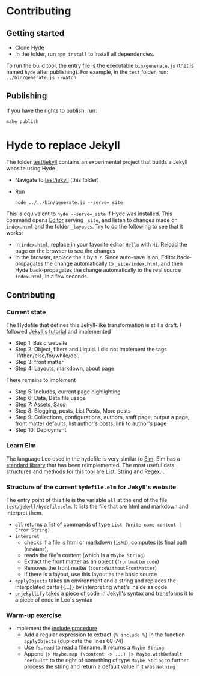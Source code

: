 # Contributing

## Getting started

- Clone [Hyde](https://github.com/MikaelMayer/hyde-build-tool)
- In the folder, run `npm install` to install all dependencies.

To run the build tool, the entry file is the executable `bin/generate.js` (that is named `hyde` after publishing).
For example, in the `test` folder, run: `../bin/generate.js --watch`

## Publishing

If you have the rights to publish, run:

    make publish
  
# Hyde to replace Jekyll

The folder [test/jekyll](test/jekyll) contains an experimental project that builds a Jekyll website using Hyde

- Navigate to [test/jekyll](test/jekyll) (this folder)
- Run

    `node ../../bin/generate.js --serve=_site`

This is equivalent to `hyde --serve=_site` if Hyde was installed.
This command opens [Editor](https://github.com/MikaelMayer/Editor) serving `_site`,
and listen to changes made on `index.html` and the folder `_layouts`.
Try to do the following to see that it works:

* In `index.html`, replace in your favorite editor `Hello` with `Hi`. Reload the page on the browser to see the changes
* In the browser, replace the `!` by a `?`. Since auto-save is on, Editor back-propagates the change automatically to `_site/index.html`, and then Hyde back-propagates the change automatically to the real source `index.html`, in a few seconds.

## Contributing

### Current state

The Hydefile that defines this Jekyll-like transformation is still a draft.
I followed [Jekyll's tutorial](https://jekyllrb.com/docs/step-by-step/01-setup/) and implemented

* Step 1: Basic website
* Step 2: Object, filters and Liquid. I did not implement the tags 'if/then/else/for/while/do'.
* Step 3: front matter
* Step 4: Layouts, markdown, about page

There remains to implement

* Step 5: Includes, current page highlighting
* Step 6: Data, Data file usage
* Step 7: Assets, Sass
* Step 8: Blogging, posts, List Posts, More posts
* Step 9: Collections, configurations, authors, staff page, output a page, front matter defaults, list author's posts, link to author's page
* Step 10: Deployment

### Learn Elm

The language Leo used in the hydefile is very similar to [Elm](https://guide.elm-lang.org/).
Elm has a [standard library](https://package.elm-lang.org/packages/elm/core/latest/Basics) that has been reimplemented. The most useful data structures and methods for this tool are
[List](https://package.elm-lang.org/packages/elm/core/latest/List),
[String](https://package.elm-lang.org/packages/elm/core/latest/String) and
[Regex](https://package.elm-lang.org/packages/elm/core/latest/Regex).
.
### Structure of the current `hydefile.elm` for Jekyll's website

The entry point of this file is the variable `all` at the end of the file `test/jekyll/hydefile.elm`.
It lists the file that are html and markdown and interpret them.

* `all` returns a list of commands of type `List (Write name content | Error String)`
* `interpret`
  * checks if a file is html or markdown (`isMd`), computes its final path (`newName`),
  * reads the file's content (which is a `Maybe String`)
  * Extract the front matter as an object (`frontmattercode`)
  * Removes the front matter (`sourceWithoutFrontMatter`)
  * If there is a layout, use this layout as the basic source 
* `applyObjects` takes an environment and a string and replaces the interpolated parts {{...}} by interpreting what's inside as code.
* `unjekyllify` takes a piece of code in Jekyll's syntax and transforms it to a piece of code in Leo's syntax

### Warm-up exercise

* Implement the [include procedure](https://jekyllrb.com/docs/step-by-step/05-includes/)
  * Add a regular expression to extract `{% include %}` in the function `applyObjects` (duplicate the lines 68-74)
  * Use `fs.read` to read a filename. It returns a `Maybe String`
  * Append `|> Maybe.map (\content -> ...) |> Maybe.withDefault "default"` to the right of something of type `Maybe String` to further process the string and return a default value if it was `Nothing`
  

